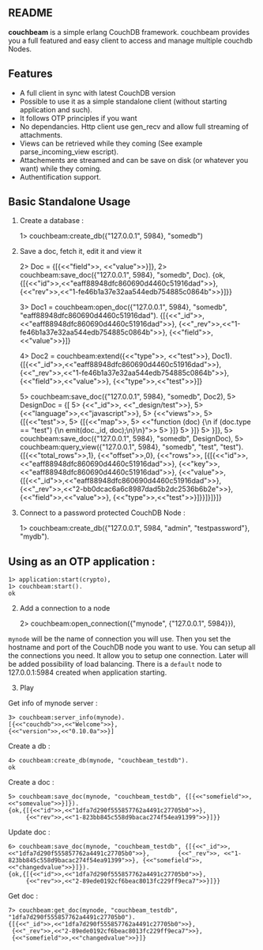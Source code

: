 ## README

**couchbeam** is a simple erlang CouchDB framework. couchbeam provides you a full featured and easy client to access and manage multiple couchdb Nodes.

## Features

* A full client in sync with latest CouchDB version
* Possible to use it as a simple standalone client (without starting application and such).
* It follows OTP principles if you want
* No dependancies. Http client use gen_recv and allow full streaming of attachments.
* Views can be retrieved while they coming (See example parse_incoming_view escript).
* Attachements are streamed and can be save on disk (or whatever you want) while they coming.
* Authentification support.


## Basic Standalone Usage 

1) Create a database :

    1> couchbeam:create_db({"127.0.0.1", 5984}, "somedb")

2) Save a doc, fetch it, edit it and view it

    2> Doc = {[{<<"field">>, <<"value">>}]},
    2> couchbeam:save_doc({"127.0.0.1", 5984}, "somedb", Doc).
    {ok,{[{<<"id">>,<<"eaff88948dfc860690d4460c51916dad">>},
          {<<"rev">>,<<"1-fe46b1a37e32aa544edb754885c0864b">>}]}}
          
    3> Doc1 = couchbeam:open_doc({"127.0.0.1", 5984}, "somedb", "eaff88948dfc860690d4460c51916dad").
    {[{<<"_id">>,<<"eaff88948dfc860690d4460c51916dad">>},
      {<<"_rev">>,<<"1-fe46b1a37e32aa544edb754885c0864b">>},
      {<<"field">>,<<"value">>}]}
      
    4> Doc2 = couchbeam:extend({<<"type">>, <<"test">>}, Doc1).
    {[{<<"_id">>,<<"eaff88948dfc860690d4460c51916dad">>},
      {<<"_rev">>,<<"1-fe46b1a37e32aa544edb754885c0864b">>},
      {<<"field">>,<<"value">>},
      {<<"type">>,<<"test">>}]}
      
    5> couchbeam:save_doc({"127.0.0.1", 5984}, "somedb", Doc2),
    5> DesignDoc = {[
    5>         {<<"_id">>, <<"_design/test">>},
    5>         {<<"language">>,<<"javascript">>},
    5>         {<<"views">>,
    5>             {[{<<"test">>,
    5>                 {[{<<"map">>,
    5>                     <<"function (doc) {\n if (doc.type == \"test\") {\n emit(doc._id, doc);\n}\n}">>
    5>                 }]}
    5>             }]}
    5>         }]},
    5> couchbeam:save_doc({"127.0.0.1", 5984}, "somedb", DesignDoc),
    5> couchbeam:query_view({"127.0.0.1", 5984}, "somedb", "test", "test").
    {[{<<"total_rows">>,1},
      {<<"offset">>,0},
      {<<"rows">>,
       [{[{<<"id">>,<<"eaff88948dfc860690d4460c51916dad">>},
          {<<"key">>,<<"eaff88948dfc860690d4460c51916dad">>},
          {<<"value">>,
           {[{<<"_id">>,<<"eaff88948dfc860690d4460c51916dad">>},
             {<<"_rev">>,<<"2-bb0dcac6a6c8987dad5b2dc2536b6b2e">>},
             {<<"field">>,<<"value">>},
             {<<"type">>,<<"test">>}]}}]}]}]}
             
3) Connect to a password protected CouchDB Node :

   1> couchbeam:create_db({"127.0.0.1", 5984, "admin", "testpassword"}, "mydb").
   
   
## Using as an OTP application :        

	1> application:start(crypto),
	1> couchbeam:start().
	ok
	
2) Add a connection to a node
 
	2> couchbeam:open_connection({"mynode", {"127.0.0.1", 5984}}),

`mynode` will be the name of connection you will use. Then you set the hostname and port of the CouchDB node you want to use. You can setup all the connections you need. It allow you to setup one connection. Later will be added possibility of load balancing. There is a `default` node to 127.0.0.1:5984 created when application starting. 

3) Play 

Get info of mynode server :

	3> couchbeam:server_info(mynode).
	[{<<"couchdb">>,<<"Welcome">>},
 	{<<"version">>,<<"0.10.0a">>}]	

Create a db :

	4> couchbeam:create_db(mynode, "couchbeam_testdb").
	ok
	
Create a doc :

	5> couchbeam:save_doc(mynode, "couchbeam_testdb", {[{<<"somefield">>, <<"somevalue">>}]}).
	{ok,{[{<<"id">>,<<"1dfa7d290f555857762a4491c27705b0">>},
	     {<<"rev">>,<<"1-823bb845c558d9bacac274f54ea91399">>}]}}
	
Update doc :

	6> couchbeam:save_doc(mynode, "couchbeam_testdb", {[{<<"_id">>, <<"1dfa7d290f555857762a4491c27705b0">>}, 		{<<"_rev">>, <<"1-823bb845c558d9bacac274f54ea91399">>}, {<<"somefield">>, <<"changedvalue">>}]}).
	{ok,{[{<<"id">>,<<"1dfa7d290f555857762a4491c27705b0">>},
	     {<<"rev">>,<<"2-89ede0192cf6beac8013fc229ff9eca7">>}]}}
	
Get doc :
	
	7> couchbeam:get_doc(mynode, "couchbeam_testdb", "1dfa7d290f555857762a4491c27705b0").
	{[{<<"_id">>,<<"1dfa7d290f555857762a4491c27705b0">>},
	 {<<"_rev">>,<<"2-89ede0192cf6beac8013fc229ff9eca7">>},
	 {<<"somefield">>,<<"changedvalue">>}]}
	

